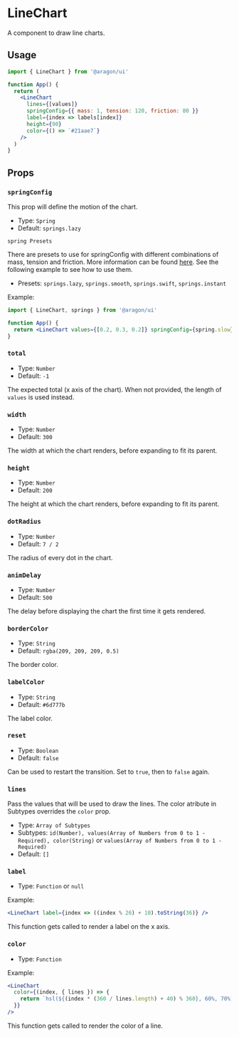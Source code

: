 # LineChart

A component to draw line charts.

## Usage

```jsx
import { LineChart } from '@aragon/ui'

function App() {
  return (
    <LineChart
      lines={[values]}
      springConfig={{ mass: 1, tension: 120, friction: 80 }}
      label={index => labels[index]}
      height={90}
      color={() => `#21aae7`}
    />
  )
}
```

## Props

### `springConfig`

This prop will define the motion of the chart.

- Type: `Spring`
- Default: `springs.lazy`

`spring Presets`

There are presets to use for springConfig with different combinations of mass, tension and friction. More information can be found [here](https://www.react-spring.io/docs/hooks/api). See the following example to see how to use them.

- Presets: `springs.lazy`, `springs.smooth`, `springs.swift`, `springs.instant`

Example:

```jsx
import { LineChart, springs } from '@aragon/ui'

function App() {
  return <LineChart values={[0.2, 0.3, 0.2]} springConfig={spring.slow} />
}
```

### `total`

- Type: `Number`
- Default: `-1`

The expected total (x axis of the chart). When not provided, the length of `values` is used instead.

### `width`

- Type: `Number`
- Default: `300`

The width at which the chart renders, before expanding to fit its parent.

### `height`

- Type: `Number`
- Default: `200`

The height at which the chart renders, before expanding to fit its parent.

### `dotRadius`

- Type: `Number`
- Default: `7 / 2`

The radius of every dot in the chart.

### `animDelay`

- Type: `Number`
- Default: `500`

The delay before displaying the chart the first time it gets rendered.

### `borderColor`

- Type: `String`
- Default: `rgba(209, 209, 209, 0.5)`

The border color.

### `labelColor`

- Type: `String`
- Default: `#6d777b`

The label color.

### `reset`

- Type: `Boolean`
- Default: `false`

Can be used to restart the transition. Set to `true`, then to `false` again.

### `lines`

Pass the values that will be used to draw the lines. The color atribute in Subtypes overrides the `color` prop.

- Type: `Array of Subtypes`
- Subtypes: `id(Number), values(Array of Numbers from 0 to 1 - Required), color(String)` or `values(Array of Numbers from 0 to 1 - Required)`
- Default: `[]`

### `label`

- Type: `Function` or `null`

Example:

```jsx
<LineChart label={index => ((index % 26) + 10).toString(36)} />
```

This function gets called to render a label on the x axis.

### `color`

- Type: `Function`

Example:

```jsx
<LineChart
  color={(index, { lines }) => {
    return `hsl(${(index * (360 / lines.length) + 40) % 360}, 60%, 70%)`
  }}
/>
```

This function gets called to render the color of a line.
